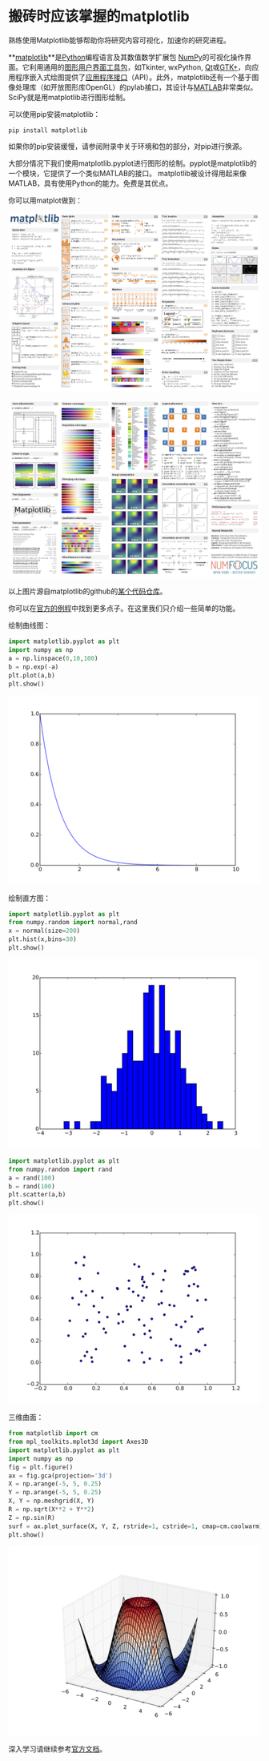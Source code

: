 # 搬砖时应该掌握的matplotlib

熟练使用Matplotlib能够帮助你将研究内容可视化，加速你的研究进程。

**[matplotlib](https://matplotlib.org/)**是[Python](https://zh.wikipedia.org/wiki/Python)编程语言及其数值数学扩展包 [NumPy](https://zh.wikipedia.org/wiki/NumPy)的可视化操作界面。它利用通用的[图形用户界面工具包](https://zh.wikipedia.org/wiki/部件工具箱)，如Tkinter, wxPython, [Qt](https://zh.wikipedia.org/wiki/Qt)或[GTK+](https://zh.wikipedia.org/wiki/GTK%2B)，向应用程序嵌入式绘图提供了[应用程序接口](https://zh.wikipedia.org/wiki/应用程序接口)（API）。此外，matplotlib还有一个基于图像处理库（如开放图形库OpenGL）的pylab接口，其设计与[MATLAB](https://zh.wikipedia.org/wiki/MATLAB)非常类似。SciPy就是用matplotlib进行图形绘制。

可以使用pip安装matplotlib：

```
pip install matplotlib
```

如果你的pip安装缓慢，请参阅附录中关于环境和包的部分，对pip进行换源。

大部分情况下我们使用matplotlib.pyplot进行图形的绘制。pyplot是matplotlib的一个模块，它提供了一个类似MATLAB的接口。 matplotlib被设计得用起来像MATLAB，具有使用Python的能力。免费是其优点。

你可以用matplot做到：

![img](./src/introducing-matplotlib/cheatsheets-1.png)

![img](./src/introducing-matplotlib/cheatsheets-2.png)

以上图片源自matplotlib的github的[某个代码仓库](https://github.com/matplotlib/cheatsheets)。

你可以在[官方的例程](https://matplotlib.org/stable/gallery/index.html)中找到更多点子。在这里我们只介绍一些简单的功能。

绘制曲线图：

```python
import matplotlib.pyplot as plt
import numpy as np
a = np.linspace(0,10,100)
b = np.exp(-a)
plt.plot(a,b)
plt.show()
```

![Matplotlib basic v.svg](./src/introducing-matplotlib/1920px-Matplotlib_basic_v.svg.png)

绘制直方图：

```python
import matplotlib.pyplot as plt
from numpy.random import normal,rand
x = normal(size=200)
plt.hist(x,bins=30)
plt.show()
```

![Matplotlib histogram v.svg](./src/introducing-matplotlib/1920px-Matplotlib_histogram_v.svg.png)

```python
import matplotlib.pyplot as plt
from numpy.random import rand
a = rand(100)
b = rand(100)
plt.scatter(a,b)
plt.show()
```

![Matplotlib scatter v.svg](./src/introducing-matplotlib/1920px-Matplotlib_scatter_v.svg.png)

三维曲面：

```python
from matplotlib import cm
from mpl_toolkits.mplot3d import Axes3D
import matplotlib.pyplot as plt
import numpy as np
fig = plt.figure()
ax = fig.gca(projection='3d')
X = np.arange(-5, 5, 0.25)
Y = np.arange(-5, 5, 0.25)
X, Y = np.meshgrid(X, Y)
R = np.sqrt(X**2 + Y**2)
Z = np.sin(R)
surf = ax.plot_surface(X, Y, Z, rstride=1, cstride=1, cmap=cm.coolwarm)
plt.show()
```

![Matplotlib 3d v.svg](./src/introducing-matplotlib/1920px-Matplotlib_3d_v.svg.png)

深入学习请继续参考[官方文档](https://matplotlib.org/stable/contents.html)。

